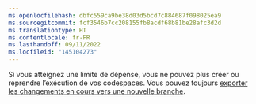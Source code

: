 ```yaml
---
ms.openlocfilehash: dbfc559ca9be38d03d5bcd7c884687f098025ea9
ms.sourcegitcommit: fcf3546b7cc208155fb8acdf68b81be28afc3d2d
ms.translationtype: HT
ms.contentlocale: fr-FR
ms.lasthandoff: 09/11/2022
ms.locfileid: "145104273"
---
```

Si vous atteignez une limite de dépense, vous ne pouvez plus créer ou reprendre l’exécution de vos codespaces. Vous pouvez toujours [exporter les changements en cours vers une nouvelle branche](/codespaces/troubleshooting/exporting-changes-to-a-branch). 
